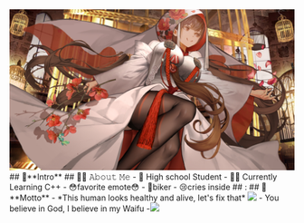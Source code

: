 <img src="https://github.com/ClimateIsCreepy/ClimateisCreepy/blob/85501b812ae0ba4ecfbff6478cee0f77585e5ecc/HAH.jpg">
## 🙂**Intro**
## 🧑‍🎓 𝙰𝚋𝚘𝚞𝚝 𝙼𝚎
- 🏫 High school Student 
- 🧑‍💻 Currently Learning C++
- 😳favorite emote😳
- 🚴biker
- 😢cries inside
## :
## 🧻**Motto**
- *This human looks healthy and alive, let's fix that*
<img src="https://cdn.discordapp.com/emojis/442626374738640896.png?size=64 ">
- You believe in God, I believe in my Waifu  
         -<img src="https://cdn.myanimelist.net/images/characters/15/409609.jpg">
